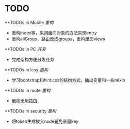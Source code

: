 # TODO

**TODOs in Mobile
*重构*
- 重构index等，采用面向对象的方法实现entry
- 重构allGroup，路由改成groups，重构里面views

**TODOs in PC
*开发*
- 完成架构方便分发任务

**TODOs in less
*重构*
- 学习bootstrap和hint.css的结构方式，抽出变量和一些mixin

**TODOs in route
*重构*
- 删除无用路由

**TODOs in security
*重构*
- 将token生成放入node避免暴露key